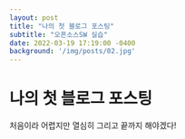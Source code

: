 ```yaml
---
layout: post
title: "나의 첫 블로그 포스팅"
subtitle: "오픈소스SW 실습"
date: 2022-03-19 17:19:00 -0400
background: '/img/posts/02.jpg'
---
```


# 나의 첫 블로그 포스팅

처음이라 어렵지만 열심히 그리고 끝까지 해야겠다!
